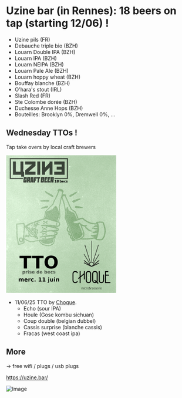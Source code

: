 # Uzine bar (in Rennes): 18 beers on tap (starting 12/06) !

* Uzine pils (FR)
* Debauche triple bio (BZH)
* Louarn Double IPA (BZH)
* Louarn IPA (BZH)
* Louarn NEIPA (BZH)
* Louarn Pale Ale (BZH)
* Louarn hoppy wheat (BZH)
* Bouffay blanche (BZH)
* O'hara's stout (IRL)
* Slash Red (FR)
* Ste Colombe dorée (BZH)
* Duchesse Anne Hops (BZH)
* Bouteilles: Brooklyn 0%, Dremwell 0%, ...

## Wednesday TTOs !
Tap take overs by local craft brewers

<img src="TTO_choque.png" alt="drawing" width="300"/>

* 11/06/25 TTO by [Choque](https://www.choquemicrobrasserie.fr/).
  * Echo (sour IPA)
  * Houle (Gose kombu sichuan)
  * Coup double (belgian dubbel)
  * Cassis surprise (blanche cassis)
  * Fracas (west coast ipa)  

## More

-> free wifi / plugs / usb plugs

https://uzine.bar/

![Image](http://uzine.bar/wp-content/uploads/2021/10/logo-uzine_300.jpg)
